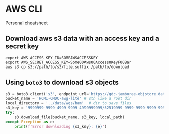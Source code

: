 # AWS CLI
Personal cheatsheet

## Download aws s3 data with an access key and a secret key
```
export AWS_ACCESS_KEY_ID=SOMEAWSACCESSKEY
export AWS_SECRET_ACCESS_KEY=Some00Aws00Access0KeyF00Bar
aws s3 cp s3://path/to/s3/file.suffix /path/to/download
```

## Using `boto3` to download s3 objects
```python
s3 = boto3.client('s3', endpoint_url='https://gdc-jamboree-objstore.datacommons.io')
bucket_name = 'HCMI-CMDC-awg-lite' # sth like a root dir
local_directory = '../data/wgs/bam'  # dir to save files
s3_key = '9999999-9999-4999-9999-4999999999/52519999-9999-9999-9999-999999999_wgs_gdc_realn.bai'
try:
    s3.download_file(bucket_name, s3_key, local_path)
except Exception as e:
    print(f'Error downloading {s3_key}: {e}')
```
